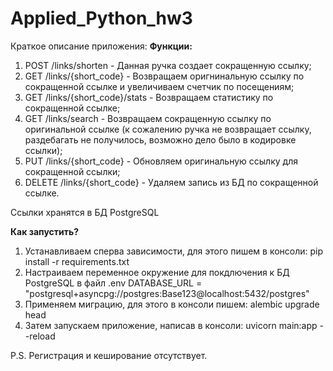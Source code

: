 # Applied_Python_hw3  

Краткое описание приложения:
__Функции:__
1) POST /links/shorten - Данная ручка создает сокращенную ссылку;
2) GET /links/{short_code} - Возвращаем оригнинальную ссылку по сокращенной ссылке и увеличиваем счетчик по посещениям;
3) GET /links/{short_code}/stats - Возвращаем статистику по сокращенной ссылке;
4) GET /links/search - Возвращаем сокращенную ссылку по оригинальной ссылке (к сожалению ручка не возвращает ссылку, раздебагать не получилось, возможно дело было в кодировке ссылки);
5) PUT /links/{short_code} - Обновляем оригинальную ссылку для сокращенной ссылки;
6) DELETE /links/{short_code} - Удаляем запись из БД по сокращенной ссылке.

Ссылки хранятся в БД PostgreSQL

__Как запустить?__
1) Устанавливаем сперва зависимости, для этого пишем в консоли:
  pip install -r requirements.txt
2) Настраиваем переменное окружение для покдлючения к БД PostgreSQL в файл .env
  DATABASE_URL = "postgresql+asyncpg://postgres:Base123@localhost:5432/postgres"
3) Применяем миграцию, для этого в консоли пишем:
   alembic upgrade head
4) Затем запускаем приложение, написав в консоли:
  uvicorn main:app --reload

P.S. Регистрация и кеширование отсутствует.
